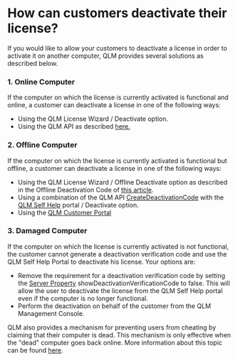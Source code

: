 # How can customers deactivate their license?

If you would like to allow your customers to deactivate a license in order to activate it on another computer, QLM provides several solutions as described below.&#x20;

### 1. Online Computer

If the computer on which the license is currently activated is functional and online, a customer can deactivate a license in one of the following ways:

* Using the QLM License Wizard / Deactivate option.
* Using the QLM API as described [here.](https://support.soraco.co/hc/en-us/articles/203269960-How-to-clear-license-keys-from-an-end-user-system)

### 2. Offline Computer

If the computer on which the license is currently activated is functional but offline, a customer can deactivate a license in one of the following ways:

* Using the QLM License Wizard / Offline Deactivate option as described in the Offline Deactivation Code of [this article](https://support.soraco.co/hc/en-us/articles/200754044-How-does-offline-activation-work-).
* Using a combination of the QLM API [CreateDeactivationCode](https://support.soraco.co/hc/en-us/articles/360031442411-QlmLicense-CreateDeactivationCode) with the [QLM Self Help](https://support.soraco.co/hc/en-us/articles/218069643-How-to-configure-the-QLM-Self-Help-web-page) portal / Deactivate option.
* Using the [QLM Customer Portal](https://support.soraco.co/hc/en-us/articles/360046229232-QLM-Customer-Portal)

### 3. Damaged Computer

If the computer on which the license is currently activated is not functional, the customer cannot generate a deactivation verification code and use the QLM Self Help Portal to deactivate his license. Your options are:

* Remove the requirement for a deactivation verification code by setting the [Server Property](https://support.soraco.co/hc/en-us/articles/207920563-Server-Properties)  showDeactivationVerificationCode to false. This will allow the user to deactivate the license from the QLM Self Help portal even if the computer is no longer functional.
* Perform the deactivation on behalf of the customer from the QLM Management Console.

QLM also provides a mechanism for preventing users from cheating by claiming that their computer is dead. This mechanism is only effective when the "dead" computer goes back online. More information about this topic can be found [here](https://support.soraco.co/hc/en-us/articles/200270759-How-does-QLM-protect-against-users-requesting-additional-activations-because-a-computer-died-).
